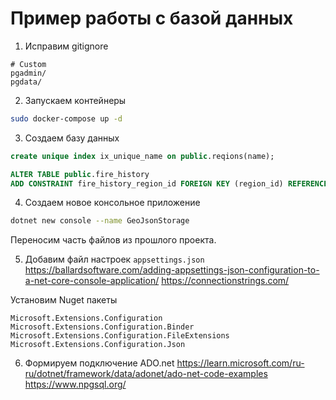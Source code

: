 # Пример работы с базой данных

1. Исправим gitignore
```
# Custom
pgadmin/
pgdata/
```

2. Запускаем контейнеры
```bash
sudo docker-compose up -d
```

3. Создаем базу данных
```sql
create unique index ix_unique_name on public.reqions(name);

ALTER TABLE public.fire_history
ADD CONSTRAINT fire_history_region_id FOREIGN KEY (region_id) REFERENCES public.reqions (id);
```

4. Создаем новое консольное приложение
```bash
dotnet new console --name GeoJsonStorage
```
Переносим часть файлов из прошлого проекта.


5. Добавим файл настроек `appsettings.json`
https://ballardsoftware.com/adding-appsettings-json-configuration-to-a-net-core-console-application/
https://connectionstrings.com/

Установим Nuget пакеты
```
Microsoft.Extensions.Configuration
Microsoft.Extensions.Configuration.Binder
Microsoft.Extensions.Configuration.FileExtensions
Microsoft.Extensions.Configuration.Json
```

6. Формируем подключение ADO.net
https://learn.microsoft.com/ru-ru/dotnet/framework/data/adonet/ado-net-code-examples
https://www.npgsql.org/







